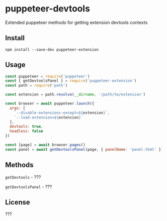 # puppeteer-devtools

Extended puppeteer methods for getting extension devtools contexts

## Install

`npm install --save-dev puppeteer-extension`

## Usage

```js
const puppeteer = require('puppeteer')
const { getDevtoolsPanel } = require('puppeteer-extension')
const path = require('path')

const extension = path.resolve(__dirname, '/path/to/extension')

const browser = await puppeteer.launch({
  args: [
    `--disable-extensions-except=${extension}`,
    `--load-extension=${extension}`
  ],
  devtools: true,
  headless: false
})

const [page] = await browser.pages()
const panel = await getDevtoolsPanel(page, { panelName: 'panel.html' })
```

## Methods

`getDevtools` - ???

`getDevtoolsPanel` - ???

## License

???

